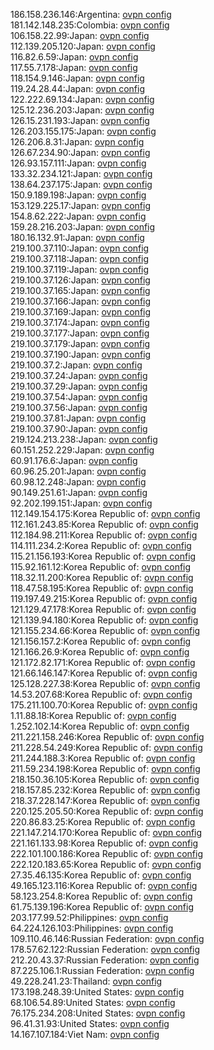 186.158.236.146:Argentina: [ovpn config](vpn/186_158_236_146.ovpn)  
181.142.148.235:Colombia: [ovpn config](vpn/181_142_148_235.ovpn)  
106.158.22.99:Japan: [ovpn config](vpn/106_158_22_99.ovpn)  
112.139.205.120:Japan: [ovpn config](vpn/112_139_205_120.ovpn)  
116.82.6.59:Japan: [ovpn config](vpn/116_82_6_59.ovpn)  
117.55.7.178:Japan: [ovpn config](vpn/117_55_7_178.ovpn)  
118.154.9.146:Japan: [ovpn config](vpn/118_154_9_146.ovpn)  
119.24.28.44:Japan: [ovpn config](vpn/119_24_28_44.ovpn)  
122.222.69.134:Japan: [ovpn config](vpn/122_222_69_134.ovpn)  
125.12.236.203:Japan: [ovpn config](vpn/125_12_236_203.ovpn)  
126.15.231.193:Japan: [ovpn config](vpn/126_15_231_193.ovpn)  
126.203.155.175:Japan: [ovpn config](vpn/126_203_155_175.ovpn)  
126.206.8.31:Japan: [ovpn config](vpn/126_206_8_31.ovpn)  
126.67.234.90:Japan: [ovpn config](vpn/126_67_234_90.ovpn)  
126.93.157.111:Japan: [ovpn config](vpn/126_93_157_111.ovpn)  
133.32.234.121:Japan: [ovpn config](vpn/133_32_234_121.ovpn)  
138.64.237.175:Japan: [ovpn config](vpn/138_64_237_175.ovpn)  
150.9.189.198:Japan: [ovpn config](vpn/150_9_189_198.ovpn)  
153.129.225.17:Japan: [ovpn config](vpn/153_129_225_17.ovpn)  
154.8.62.222:Japan: [ovpn config](vpn/154_8_62_222.ovpn)  
159.28.216.203:Japan: [ovpn config](vpn/159_28_216_203.ovpn)  
180.16.132.91:Japan: [ovpn config](vpn/180_16_132_91.ovpn)  
219.100.37.110:Japan: [ovpn config](vpn/219_100_37_110.ovpn)  
219.100.37.118:Japan: [ovpn config](vpn/219_100_37_118.ovpn)  
219.100.37.119:Japan: [ovpn config](vpn/219_100_37_119.ovpn)  
219.100.37.126:Japan: [ovpn config](vpn/219_100_37_126.ovpn)  
219.100.37.165:Japan: [ovpn config](vpn/219_100_37_165.ovpn)  
219.100.37.166:Japan: [ovpn config](vpn/219_100_37_166.ovpn)  
219.100.37.169:Japan: [ovpn config](vpn/219_100_37_169.ovpn)  
219.100.37.174:Japan: [ovpn config](vpn/219_100_37_174.ovpn)  
219.100.37.177:Japan: [ovpn config](vpn/219_100_37_177.ovpn)  
219.100.37.179:Japan: [ovpn config](vpn/219_100_37_179.ovpn)  
219.100.37.190:Japan: [ovpn config](vpn/219_100_37_190.ovpn)  
219.100.37.2:Japan: [ovpn config](vpn/219_100_37_2.ovpn)  
219.100.37.24:Japan: [ovpn config](vpn/219_100_37_24.ovpn)  
219.100.37.29:Japan: [ovpn config](vpn/219_100_37_29.ovpn)  
219.100.37.54:Japan: [ovpn config](vpn/219_100_37_54.ovpn)  
219.100.37.56:Japan: [ovpn config](vpn/219_100_37_56.ovpn)  
219.100.37.81:Japan: [ovpn config](vpn/219_100_37_81.ovpn)  
219.100.37.90:Japan: [ovpn config](vpn/219_100_37_90.ovpn)  
219.124.213.238:Japan: [ovpn config](vpn/219_124_213_238.ovpn)  
60.151.252.229:Japan: [ovpn config](vpn/60_151_252_229.ovpn)  
60.91.176.6:Japan: [ovpn config](vpn/60_91_176_6.ovpn)  
60.96.25.201:Japan: [ovpn config](vpn/60_96_25_201.ovpn)  
60.98.12.248:Japan: [ovpn config](vpn/60_98_12_248.ovpn)  
90.149.251.61:Japan: [ovpn config](vpn/90_149_251_61.ovpn)  
92.202.199.151:Japan: [ovpn config](vpn/92_202_199_151.ovpn)  
112.149.154.175:Korea Republic of: [ovpn config](vpn/112_149_154_175.ovpn)  
112.161.243.85:Korea Republic of: [ovpn config](vpn/112_161_243_85.ovpn)  
112.184.98.211:Korea Republic of: [ovpn config](vpn/112_184_98_211.ovpn)  
114.111.234.2:Korea Republic of: [ovpn config](vpn/114_111_234_2.ovpn)  
115.21.156.193:Korea Republic of: [ovpn config](vpn/115_21_156_193.ovpn)  
115.92.161.12:Korea Republic of: [ovpn config](vpn/115_92_161_12.ovpn)  
118.32.11.200:Korea Republic of: [ovpn config](vpn/118_32_11_200.ovpn)  
118.47.58.195:Korea Republic of: [ovpn config](vpn/118_47_58_195.ovpn)  
119.197.49.215:Korea Republic of: [ovpn config](vpn/119_197_49_215.ovpn)  
121.129.47.178:Korea Republic of: [ovpn config](vpn/121_129_47_178.ovpn)  
121.139.94.180:Korea Republic of: [ovpn config](vpn/121_139_94_180.ovpn)  
121.155.234.66:Korea Republic of: [ovpn config](vpn/121_155_234_66.ovpn)  
121.156.157.2:Korea Republic of: [ovpn config](vpn/121_156_157_2.ovpn)  
121.166.26.9:Korea Republic of: [ovpn config](vpn/121_166_26_9.ovpn)  
121.172.82.171:Korea Republic of: [ovpn config](vpn/121_172_82_171.ovpn)  
121.66.146.147:Korea Republic of: [ovpn config](vpn/121_66_146_147.ovpn)  
125.128.227.38:Korea Republic of: [ovpn config](vpn/125_128_227_38.ovpn)  
14.53.207.68:Korea Republic of: [ovpn config](vpn/14_53_207_68.ovpn)  
175.211.100.70:Korea Republic of: [ovpn config](vpn/175_211_100_70.ovpn)  
1.11.88.18:Korea Republic of: [ovpn config](vpn/1_11_88_18.ovpn)  
1.252.102.14:Korea Republic of: [ovpn config](vpn/1_252_102_14.ovpn)  
211.221.158.246:Korea Republic of: [ovpn config](vpn/211_221_158_246.ovpn)  
211.228.54.249:Korea Republic of: [ovpn config](vpn/211_228_54_249.ovpn)  
211.244.188.3:Korea Republic of: [ovpn config](vpn/211_244_188_3.ovpn)  
211.59.234.198:Korea Republic of: [ovpn config](vpn/211_59_234_198.ovpn)  
218.150.36.105:Korea Republic of: [ovpn config](vpn/218_150_36_105.ovpn)  
218.157.85.232:Korea Republic of: [ovpn config](vpn/218_157_85_232.ovpn)  
218.37.228.147:Korea Republic of: [ovpn config](vpn/218_37_228_147.ovpn)  
220.125.205.50:Korea Republic of: [ovpn config](vpn/220_125_205_50.ovpn)  
220.86.83.25:Korea Republic of: [ovpn config](vpn/220_86_83_25.ovpn)  
221.147.214.170:Korea Republic of: [ovpn config](vpn/221_147_214_170.ovpn)  
221.161.133.98:Korea Republic of: [ovpn config](vpn/221_161_133_98.ovpn)  
222.101.100.186:Korea Republic of: [ovpn config](vpn/222_101_100_186.ovpn)  
222.120.183.65:Korea Republic of: [ovpn config](vpn/222_120_183_65.ovpn)  
27.35.46.135:Korea Republic of: [ovpn config](vpn/27_35_46_135.ovpn)  
49.165.123.116:Korea Republic of: [ovpn config](vpn/49_165_123_116.ovpn)  
58.123.254.8:Korea Republic of: [ovpn config](vpn/58_123_254_8.ovpn)  
61.75.139.196:Korea Republic of: [ovpn config](vpn/61_75_139_196.ovpn)  
203.177.99.52:Philippines: [ovpn config](vpn/203_177_99_52.ovpn)  
64.224.126.103:Philippines: [ovpn config](vpn/64_224_126_103.ovpn)  
109.110.46.146:Russian Federation: [ovpn config](vpn/109_110_46_146.ovpn)  
178.57.62.122:Russian Federation: [ovpn config](vpn/178_57_62_122.ovpn)  
212.20.43.37:Russian Federation: [ovpn config](vpn/212_20_43_37.ovpn)  
87.225.106.1:Russian Federation: [ovpn config](vpn/87_225_106_1.ovpn)  
49.228.241.23:Thailand: [ovpn config](vpn/49_228_241_23.ovpn)  
173.198.248.39:United States: [ovpn config](vpn/173_198_248_39.ovpn)  
68.106.54.89:United States: [ovpn config](vpn/68_106_54_89.ovpn)  
76.175.234.208:United States: [ovpn config](vpn/76_175_234_208.ovpn)  
96.41.31.93:United States: [ovpn config](vpn/96_41_31_93.ovpn)  
14.167.107.184:Viet Nam: [ovpn config](vpn/14_167_107_184.ovpn)  
